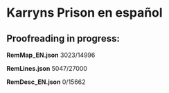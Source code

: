# Karryns Prison en español  

## Proofreading in progress:  

**RemMap_EN.json**  3023/14996  
  
**RemLines.json**   5047/27000  
  
**RemDesc_EN.json** 0/15662  
  
